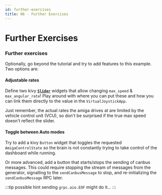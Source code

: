 ```yaml
---
id: further-exercises
title: 06 - Further Exercises
---
```

# Further Exercises

### Further exercises

Optionally, go beyond the tutorial and try to add features to this example.
Two options are:

#### Adjustable rates

Define two kivy [**`Slider`**](https://kivy.org/doc/stable/api-kivy.uix.slider.html) widgets that allow changing `max_speed` & `max_angular_rate`!
Play around with where you can put these and how you can link them directly to the value in the `VirtualJoystickApp`.

Just remember, the actual rates the amiga drives at are limited by the vehicle control unit (VCU), so don't be surprised if the true max speed doesn't reflect the slider.


#### Toggle between Auto modes

Try to add a kivy `Button` widget that toggles the requested `AmigaControlState` so the brain is not constantly trying to take control of the dashboard while running.

Or more advanced, add a button that starts/stops the sending of canbus messages.
This could require stopping the stream of messages from the generator, signalling to the `sendCanbusMessage` to stop, and re-initializing the `sendCanbusMessage` RPC later.

:::tip possible hint
sending `grpc.aio.EOF` might do it...
:::
